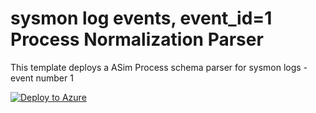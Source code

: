 # sysmon log events, event_id=1 Process Normalization Parser

This template deploys a ASim Process schema parser for sysmon logs - event number 1 

[![Deploy to Azure](https://aka.ms/deploytoazurebutton)](https://portal.azure.com/#create/Microsoft.Template/uri/https%3A%2F%2Fraw.githubusercontent.com%2FAzure%2FAzure-Sentinel%2Fblob%2Forigin%2Fdev%2Fprocess_events%2FParsers%2FASimProcess%2FARM%2FMicrosoft%2FSysmon_event_1%2FSysmon_event_1.json)
